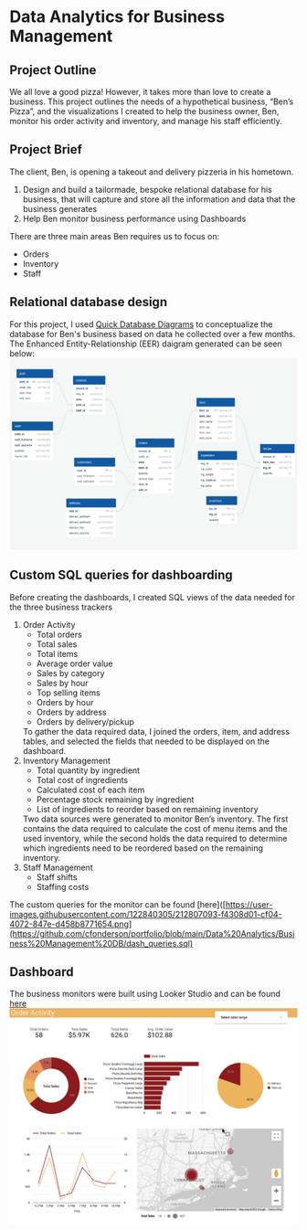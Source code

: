 # Data Analytics for Business Management

## Project Outline
We all love a good pizza! However, it takes more than love to create a business. This project outlines the needs of a hypothetical business, “Ben’s Pizza”, and the visualizations I created to help the business owner, Ben, monitor his order activity and inventory, and manage his staff efficiently.

## Project Brief
The client, Ben, is opening a takeout and delivery pizzeria in his hometown. 
<ol>
  <li>Design and build a tailormade, bespoke relational database for his business, that will capture and store all the information and data that the business generates</li>
  <li>Help Ben monitor business performance using Dashboards</li>
</ol>
 
There are three main areas Ben requires us to focus on:
<ul>
  <li>Orders</li>
  <li>Inventory</li>
  <li>Staff</li>
</ul>

## Relational database design 
For this project, I used [Quick Database Diagrams](https://www.quickdatabasediagrams.com/) to conceptualize the database for Ben's business based on data he collected over a few months. The Enhanced Entity-Relationship (EER) daigram generated can be seen below:
![Database EER](https://github.com/cfonderson/portfolio/blob/main/Data%20Analytics/Business%20Management%20DB/img/qdb_7.png)


## Custom SQL queries for dashboarding
Before creating the dashboards, I created SQL views of the data needed for the three business trackers

<ol>
  <li>Order Activity
    <ul>
      <li>Total orders</li>
      <li>Total sales</li>
      <li>Total items</li>
      <li>Average order value</li>
      <li>Sales by category</li>
      <li>Sales by hour</li>
      <li>Top selling items</li>
      <li>Orders by hour</li>
      <li>Orders by address</li>
      <li>Orders by delivery/pickup</li>
    </ul>
    To gather the data required data, I joined the orders, item, and address tables, and selected the fields that needed to be displayed on the dashboard.
  </li>
  <li>Inventory Management
     <ul>
      <li>Total quantity by ingredient</li>
      <li>Total cost of ingredients</li>
      <li>Calculated cost of each item</li>
      <li>Percentage stock remaining by ingredient</li>
      <li>List of ingredients to reorder based on remaining inventory</li>
    </ul>
    Two data sources were generated to monitor Ben’s inventory. The first contains the data required to calculate the cost of menu items and the used inventory, while the second holds the data required to determine which ingredients need to be reordered based on the remaining inventory.
  </li>
  <li>Staff Management
    <ul>
      <li>Staff shifts</li>
      <li>Staffing costs</li>
    </ul>
  </li>
</ol>

The custom queries for the monitor can be found [here]([https://user-images.githubusercontent.com/122840305/212807093-f4308d01-cf04-4072-847e-d458b8771654.png](https://github.com/cfonderson/portfolio/blob/main/Data%20Analytics/Business%20Management%20DB/dash_queries.sql)

## Dashboard
The business monitors were built using Looker Studio and can be found [here](https://github.com/cfonderson/portfolio/blob/main/Data%20Analytics/Business%20Management%20DB/dashboard.pdf)
![dash page 1](https://github.com/cfonderson/portfolio/blob/main/Data%20Analytics/Business%20Management%20DB/img/dash.png)

